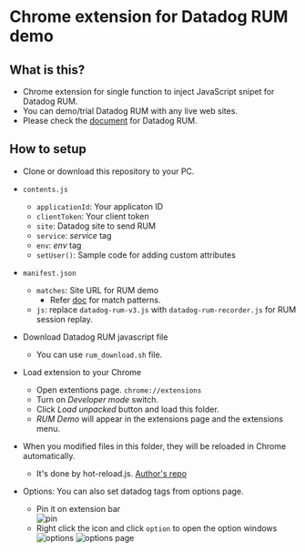 # Chrome extension for Datadog RUM demo

## What is this?
- Chrome extension for single function to inject JavaScript snipet for Datadog RUM.
- You can demo/trial Datadog RUM with any live web sites.
- Please check the [document](https://docs.datadoghq.com/real_user_monitoring/) for Datadog RUM.

## How to setup
- Clone or download this repository to your PC.
- `contents.js`
  - `applicationId`: Your applicaton ID
  - `clientToken`: Your client token
  - `site`: Datadog site to send RUM
  - `service`: _service_ tag
  - `env`: _env_ tag
  - `setUser()`: Sample code for adding custom attributes
- `manifest.json`
  - `matches`: Site URL for RUM demo
    - Refer [doc](https://developer.chrome.com/docs/extensions/mv2/match_patterns/) for match patterns.
  - `js`: replace `datadog-rum-v3.js` with `datadog-rum-recorder.js` for RUM session replay.
- Download Datadog RUM javascript file
  - You can use `rum_download.sh` file.
- Load extension to your Chrome
  - Open extentions page. `chrome://extensions`
  - Turn on _Developer mode_ switch.
  - Click _Load unpacked_ button and load this folder.
  - _RUM Demo_ will appear in the extensions page and the extensions menu.
- When you modified files in this folder, they will be reloaded in Chrome automatically.
  - It's done by hot-reload.js. [Author's repo](https://github.com/xpl/crx-hotreload)

- Options: You can also set datadog tags from options page.
  - Pin it on extension bar  
  ![pin](https://p-qkfgo2.t2.n0.cdn.getcloudapp.com/items/12uvmjJQ/2751a271-24b0-4636-a3f2-3c0d2ac91b86.jpg?v=5afd8b46c5b1eceafc64f145c94ce6cc)
  - Right click the icon and click `option` to open the option windows 
  ![options](https://p-qkfgo2.t2.n0.cdn.getcloudapp.com/items/JruxYZoj/a03c09d3-24ce-4326-88e0-d46560ec5c38.jpg?v=aed64f22c7e534e933a096e5734b0f8a) 
  ![options page](https://p-qkfgo2.t2.n0.cdn.getcloudapp.com/items/12uvmjz6/8c9690d9-c4be-4cf6-809a-e21dd8a04bc0.jpg?v=687f52aec612eb6c47c91683335fe230)
